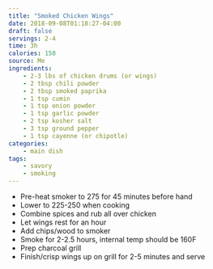 ```yaml
---
title: "Smoked Chicken Wings"
date: 2018-09-08T01:18:27-04:00
draft: false
servings: 2-4
time: 3h
calories: 150
source: Me
ingredients:
    - 2-3 lbs of chicken drums (or wings)
    - 2 tbsp chili powder
    - 2 tbsp smoked paprika
    - 1 tsp cumin
    - 1 tsp onion powder
    - 1 tsp garlic powder
    - 2 tsp kosher salt
    - 3 tsp ground pepper
    - 1 tsp cayenne (or chipotle)
categories:
    - main dish
tags:
    - savory
    - smoking
---
```


* Pre-heat smoker to 275 for 45 minutes before hand
* Lower to 225-250 when cooking
* Combine spices and rub all over chicken
* Let wings rest for an hour
* Add chips/wood to smoker
* Smoke for 2-2.5 hours, internal temp should be 160F
* Prep charcoal grill
* Finish/crisp wings up on grill for 2-5 minutes and serve